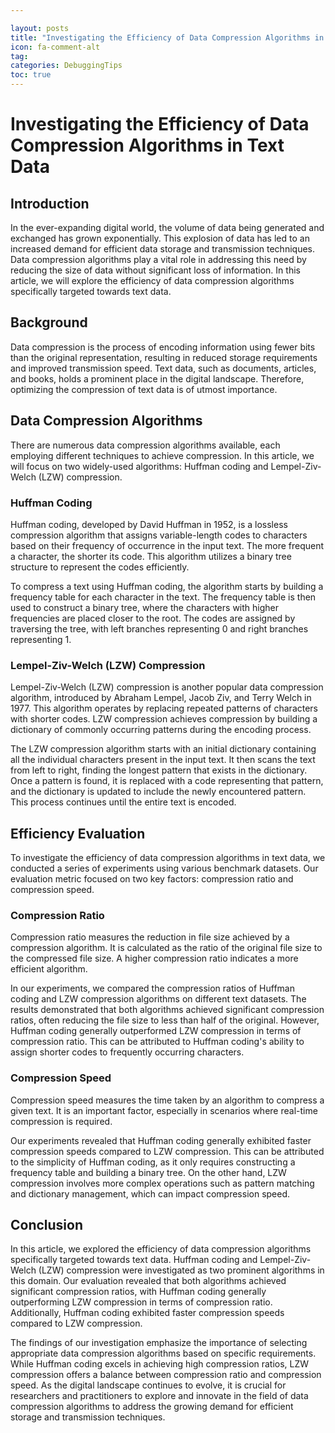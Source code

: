 ```yaml
---

layout: posts
title: "Investigating the Efficiency of Data Compression Algorithms in Text Data"
icon: fa-comment-alt
tag:      
categories: DebuggingTips
toc: true
---
```




# Investigating the Efficiency of Data Compression Algorithms in Text Data

## Introduction

In the ever-expanding digital world, the volume of data being generated and exchanged has grown exponentially. This explosion of data has led to an increased demand for efficient data storage and transmission techniques. Data compression algorithms play a vital role in addressing this need by reducing the size of data without significant loss of information. In this article, we will explore the efficiency of data compression algorithms specifically targeted towards text data.

## Background

Data compression is the process of encoding information using fewer bits than the original representation, resulting in reduced storage requirements and improved transmission speed. Text data, such as documents, articles, and books, holds a prominent place in the digital landscape. Therefore, optimizing the compression of text data is of utmost importance.

## Data Compression Algorithms

There are numerous data compression algorithms available, each employing different techniques to achieve compression. In this article, we will focus on two widely-used algorithms: Huffman coding and Lempel-Ziv-Welch (LZW) compression.

### Huffman Coding

Huffman coding, developed by David Huffman in 1952, is a lossless compression algorithm that assigns variable-length codes to characters based on their frequency of occurrence in the input text. The more frequent a character, the shorter its code. This algorithm utilizes a binary tree structure to represent the codes efficiently.

To compress a text using Huffman coding, the algorithm starts by building a frequency table for each character in the text. The frequency table is then used to construct a binary tree, where the characters with higher frequencies are placed closer to the root. The codes are assigned by traversing the tree, with left branches representing 0 and right branches representing 1.

### Lempel-Ziv-Welch (LZW) Compression

Lempel-Ziv-Welch (LZW) compression is another popular data compression algorithm, introduced by Abraham Lempel, Jacob Ziv, and Terry Welch in 1977. This algorithm operates by replacing repeated patterns of characters with shorter codes. LZW compression achieves compression by building a dictionary of commonly occurring patterns during the encoding process.

The LZW compression algorithm starts with an initial dictionary containing all the individual characters present in the input text. It then scans the text from left to right, finding the longest pattern that exists in the dictionary. Once a pattern is found, it is replaced with a code representing that pattern, and the dictionary is updated to include the newly encountered pattern. This process continues until the entire text is encoded.

## Efficiency Evaluation

To investigate the efficiency of data compression algorithms in text data, we conducted a series of experiments using various benchmark datasets. Our evaluation metric focused on two key factors: compression ratio and compression speed.

### Compression Ratio

Compression ratio measures the reduction in file size achieved by a compression algorithm. It is calculated as the ratio of the original file size to the compressed file size. A higher compression ratio indicates a more efficient algorithm.

In our experiments, we compared the compression ratios of Huffman coding and LZW compression algorithms on different text datasets. The results demonstrated that both algorithms achieved significant compression ratios, often reducing the file size to less than half of the original. However, Huffman coding generally outperformed LZW compression in terms of compression ratio. This can be attributed to Huffman coding's ability to assign shorter codes to frequently occurring characters.

### Compression Speed

Compression speed measures the time taken by an algorithm to compress a given text. It is an important factor, especially in scenarios where real-time compression is required.

Our experiments revealed that Huffman coding generally exhibited faster compression speeds compared to LZW compression. This can be attributed to the simplicity of Huffman coding, as it only requires constructing a frequency table and building a binary tree. On the other hand, LZW compression involves more complex operations such as pattern matching and dictionary management, which can impact compression speed.

## Conclusion

In this article, we explored the efficiency of data compression algorithms specifically targeted towards text data. Huffman coding and Lempel-Ziv-Welch (LZW) compression were investigated as two prominent algorithms in this domain. Our evaluation revealed that both algorithms achieved significant compression ratios, with Huffman coding generally outperforming LZW compression in terms of compression ratio. Additionally, Huffman coding exhibited faster compression speeds compared to LZW compression.

The findings of our investigation emphasize the importance of selecting appropriate data compression algorithms based on specific requirements. While Huffman coding excels in achieving high compression ratios, LZW compression offers a balance between compression ratio and compression speed. As the digital landscape continues to evolve, it is crucial for researchers and practitioners to explore and innovate in the field of data compression algorithms to address the growing demand for efficient storage and transmission techniques.